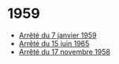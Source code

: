 # 1959

- [Arrêté du 7 janvier 1959](arrete-du-7-janvier-1959)
- [Arrêté du 15 juin 1965](arrete-du-15-juin-1965)
- [Arrêté du 17 novembre 1958](arrete-du-17-novembre-1958)
